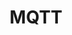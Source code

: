 ---
layout: script-mqtt
hero-image: code
permalink: /en/instructions/script-mqtt/
title: MQTT
lang: en
ref: mqtt-client
intro: Sample MQTT client
---